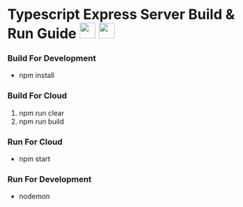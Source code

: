 # Typescript Express Server Build & Run Guide <img src="https://upload.wikimedia.org/wikipedia/commons/thumb/4/4c/Typescript_logo_2020.svg/1200px-Typescript_logo_2020.svg.png" style="width:2rem;"> <img src="https://img.icons8.com/fluency/48/null/node-js.png" style="width:2rem;">


<h3>Build For Development</h3>
<ul>
<li>npm install</li>
</ul>

<h3>Build For Cloud</h3>
<ol>
<li>npm run clear</li>
<li>npm run build</li>
</ol>

<h3>Run For Cloud</h3>
<ul>
<li>npm start</li>
</ul>

<h3>Run For Development</h3>
<ul>
<li>nodemon</li>
</ul>

